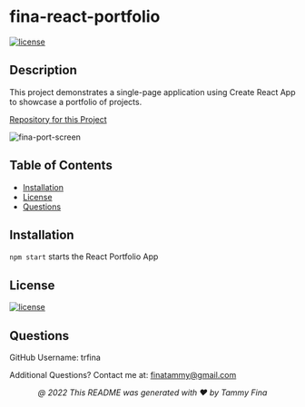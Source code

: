 # fina-react-portfolio

[![license](https://img.shields.io/badge/License-MIT-yellow.svg)](https://opensource.org/licenses/MIT)

## <a name="Description">Description</a>
This project demonstrates a single-page application using Create React App to showcase a portfolio of projects. 

[Repository for this Project](https://github.com/trfina/fina-react-portfolio)

![fina-port-screen](https://user-images.githubusercontent.com/12851682/163492916-fce7f9ec-9766-429d-94a1-81013ab62634.png)


## Table of Contents
* [Installation](#installation)
* [License](#license)
* [Questions](#questions)

## Installation
``npm start`` starts the React Portfolio App

## License

[![license](https://img.shields.io/badge/License-MIT-yellow.svg)](https://opensource.org/licenses/MIT/)

## Questions

GitHub Username:
trfina

Additional Questions?  Contact me at:
finatammy@gmail.com

<p align='center'><i>
   @ 2022 This README was generated with ❤️ by Tammy Fina
  </i></p>
